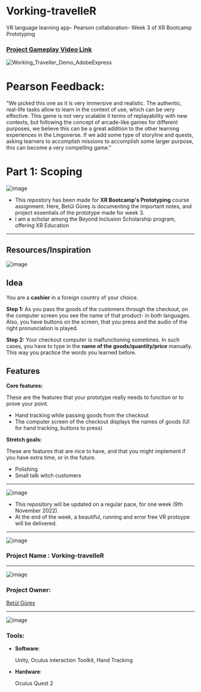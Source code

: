 # Vorking-travelleR
VR language learning app- Pearson collaboration- Week 3 of XR Bootcamp Prototyping


### [Project Gameplay Video Link](https://www.youtube.com/watch?v=twxLuak2HG0&ab_channel=bet%C3%BClg%C3%BCre%C5%9F)

![Working_Traveller_Demo_AdobeExpress](https://user-images.githubusercontent.com/60520606/200956397-b82a585a-765a-4611-bedb-1ad544dc9e43.gif)

# Pearson Feedback:

"We picked this one as it is very immersive and realistic. The authentic, real-life tasks allow to learn in the context of use, which can be very effective. This game is not very scalable it terms of replayability with new contexts, but following the concept of arcade-like games for different purposes, we believe this can be a great addition to the other learning experiences in the Lingoverse. If we add some type of storyline and quests, asking learners to accomplish missions to accomplish some larger purpose, this can become a very compelling game."

# Part 1: Scoping

![image](https://user-images.githubusercontent.com/60520606/159128296-733f12f0-7c50-4bbb-aa16-22c3c055d897.png)

* This repostory has been made for **XR Bootcamp's Prototyping** course assignment. Here, Betül Güreş is documenting the important notes, and project essentials of the prototype made for week 3. 
* I am a scholar among the Beyond Inclusion Scholarship program, offering XR Education

***
## Resources/Inspiration


![image](https://user-images.githubusercontent.com/60520606/200137399-ffc2d3c7-3361-472e-b017-a0c593935ebd.png)


## Idea

You are a **cashier** in a foreign country of your choice. 

**Step 1:** As you pass the goods of the customers through the checkout, on the computer screen you see the name of that product- in both languages.  Also, you have buttons on the screen, that you press and the audio of the right pronunciation is played. 

**Step 2:** Your checkout computer is malfunctioning sometimes. In such cases, you have to type in the **name of the goods/quantity/price** manually. This way you practice the words you learned before.

## Features

**Core features:** 

These are the features that your prototype really needs to function or to prove your point.

- Hand tracking while passing goods from the checkout
- The computer screen of the checkout displays the names of goods (UI for hand tracking, buttons to press)

**Stretch goals:** 

These are features that are nice to have, and that you might implement if you have extra time, or in the future.

- Polishing
- Small talk witch customers


***

![image](https://user-images.githubusercontent.com/60520606/159128271-92556441-6668-4fa6-a548-7519c0c5ad94.png)


* This repository will be updated on a regular pace, for one week (9th November 2022).
* At the end of the week, a beautiful, running and error free VR protoype will be delivered. 


***

![image](https://user-images.githubusercontent.com/60520606/159128215-1d3daa78-beee-49ce-a498-3fd2bf06664a.png)

### Project Name : Vorking-travelleR

***

![image](https://user-images.githubusercontent.com/60520606/159128239-6a87b595-5976-4244-82cc-c11260967b71.png)


### Project Owner: 

[Betül Güreş](https://github.com/betty-gures)

***

![image](https://user-images.githubusercontent.com/60520606/159128452-a40a409f-35cd-4c27-8c0e-d7b51d2714e8.png)

### Tools:
- **Software**:

  Unity, Oculus interaction Toolkit, Hand Tracking
  
- **Hardware**: 

  Oculus Quest 2 


